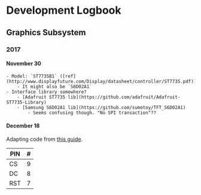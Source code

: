 # Development Logbook

## Graphics Subsystem
### 2017

#### November 30
    - Model: `ST7735B1` ([ref](http://www.displayfuture.com/Display/datasheet/controller/ST7735.pdf))
        - It might also be `S6D02A1`
    - Interface library somewhere?
        - [Adafruit ST7735 lib](https://github.com/adafruit/Adafruit-ST7735-Library)
        - [Samsung S6D02A1 lib](https://github.com/sumotoy/TFT_S6D02A1)
            - Seems confusing though. "No SPI transaction"??

#### December 18
Adapting code from [this guide](http://www.instructables.com/id/Arduino-TFT-display-and-font-library/).

| PIN | \# |
| --- | -- |
| CS  | 9  |
| DC  | 8  |
| RST | 7  |

